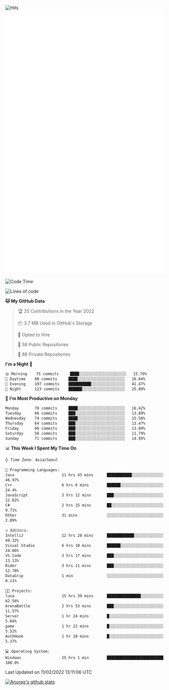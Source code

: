 ![Hits](https://hits.seeyoufarm.com/api/count/incr/badge.svg?url=https%3A%2F%2Fgithub.com%2Fkokose1234&count_bg=%2379C83D&title_bg=%23555555&icon=apple.svg&icon_color=%23E7E7E7&title=hits&edge_flat=false)
<br/>
![Metrics](https://github.com/kokose1234/kokose1234/blob/main/github-metrics.svg)

<!--START_SECTION:waka-->
![Code Time](http://img.shields.io/badge/Code%20Time-462%20hrs%205%20mins-blue)

![Lines of code](https://img.shields.io/badge/From%20Hello%20World%20I%27ve%20Written-8%20Million%20lines%20of%20code-blue)

**🐱 My GitHub Data** 

> 🏆 25 Contributions in the Year 2022
 > 
> 📦 3.7 MB Used in GitHub's Storage 
 > 
> 💼 Opted to Hire
 > 
> 📜 58 Public Repositories 
 > 
> 🔑 88 Private Repositories  
 > 
**I'm a Night 🦉** 

```text
🌞 Morning    75 commits     ████░░░░░░░░░░░░░░░░░░░░░   15.79% 
🌆 Daytime    80 commits     ████░░░░░░░░░░░░░░░░░░░░░   16.84% 
🌃 Evening    197 commits    ██████████░░░░░░░░░░░░░░░   41.47% 
🌙 Night      123 commits    ██████░░░░░░░░░░░░░░░░░░░   25.89%

```
📅 **I'm Most Productive on Monday** 

```text
Monday       78 commits     ████░░░░░░░░░░░░░░░░░░░░░   16.42% 
Tuesday      66 commits     ███░░░░░░░░░░░░░░░░░░░░░░   13.89% 
Wednesday    74 commits     ████░░░░░░░░░░░░░░░░░░░░░   15.58% 
Thursday     64 commits     ███░░░░░░░░░░░░░░░░░░░░░░   13.47% 
Friday       66 commits     ███░░░░░░░░░░░░░░░░░░░░░░   13.89% 
Saturday     56 commits     ███░░░░░░░░░░░░░░░░░░░░░░   11.79% 
Sunday       71 commits     ███░░░░░░░░░░░░░░░░░░░░░░   14.95%

```


📊 **This Week I Spent My Time On** 

```text
⌚︎ Time Zone: Asia/Seoul

💬 Programming Languages: 
Java                     11 hrs 45 mins      ███████████░░░░░░░░░░░░░░   46.97% 
C++                      6 hrs 6 mins        ██████░░░░░░░░░░░░░░░░░░░   24.4% 
JavaScript               3 hrs 12 mins       ███░░░░░░░░░░░░░░░░░░░░░░   12.82% 
C#                       2 hrs 25 mins       ██░░░░░░░░░░░░░░░░░░░░░░░   9.71% 
Other                    31 mins             ░░░░░░░░░░░░░░░░░░░░░░░░░   2.09%

🔥 Editors: 
IntelliJ                 12 hrs 20 mins      ████████████░░░░░░░░░░░░░   49.32% 
Visual Studio            6 hrs 10 mins       ██████░░░░░░░░░░░░░░░░░░░   24.66% 
VS Code                  3 hrs 17 mins       ███░░░░░░░░░░░░░░░░░░░░░░   13.13% 
Rider                    3 hrs 11 mins       ███░░░░░░░░░░░░░░░░░░░░░░   12.78% 
DataGrip                 1 min               ░░░░░░░░░░░░░░░░░░░░░░░░░   0.11%

🐱‍💻 Projects: 
luna                     15 hrs 39 mins      ███████████████░░░░░░░░░░   62.56% 
ArenaBattle              2 hrs 53 mins       ███░░░░░░░░░░░░░░░░░░░░░░   11.57% 
Server                   1 hr 24 mins        █░░░░░░░░░░░░░░░░░░░░░░░░   5.64% 
game                     1 hr 22 mins        █░░░░░░░░░░░░░░░░░░░░░░░░   5.52% 
AuthHook                 1 hr 20 mins        █░░░░░░░░░░░░░░░░░░░░░░░░   5.37%

💻 Operating System: 
Windows                  25 hrs 1 min        █████████████████████████   100.0%

```


 Last Updated on 11/02/2022 13:11:06 UTC
<!--END_SECTION:waka-->

[![Anurag's github stats](https://github-readme-stats.vercel.app/api?username=kokose1234&theme=dracula)](https://github.com/anuraghazra/github-readme-stats)



	
